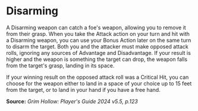 # Disarming
A Disarming weapon can catch a foe's weapon, allowing you to remove it from their grasp. When you take the Attack action on your turn and hit with a Disarming weapon, you can use your Bonus Action later on the same turn to disarm the target. Both you and the attacker must make opposed attack rolls, ignoring any sources of Advantage and Disadvantage. If your result is higher and the weapon is something the target can drop, the weapon falls from the target's grasp, landing in its space.

If your winning result on the opposed attack roll was a Critical Hit, you can choose for the weapon either to land in a space of your choice up to 15 feet from the target, or to land in your hand if you have a free hand.

**Source:** *Grim Hollow: Player's Guide 2024 v5.5, p.123*